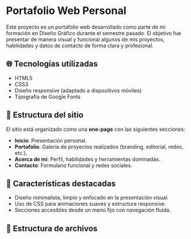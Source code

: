 # Portafolio Web Personal

Este proyecto es un portafolio web desarrollado como parte de mi formación en Diseño Gráfico durante el semestre pasado. El objetivo fue presentar de manera visual y funcional algunos de mis proyectos, habilidades y datos de contacto de forma clara y profesional.

## 🌐 Tecnologías utilizadas

- HTML5
- CSS3
- Diseño responsive (adaptado a dispositivos móviles)
- Tipografía de Google Fonts

## 🧩 Estructura del sitio

El sitio está organizado como una **one-page** con las siguientes secciones:

- **Inicio**: Presentación personal.
- **Portafolio**: Galería de proyectos realizados (branding, editorial, redes, etc.).
- **Acerca de mí**: Perfil, habilidades y herramientas dominadas.
- **Contacto**: Formulario funcional y redes sociales.

## 🎨 Características destacadas

- Diseño minimalista, limpio y enfocado en la presentación visual.
- Uso de CSS para animaciones suaves y estructura responsive.
- Secciones accesibles desde un menú fijo con navegación fluida.

## 📂 Estructura de archivos

